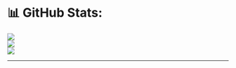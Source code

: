 # 📊 GitHub Stats:
![](https://github-readme-stats.vercel.app/api?username=emirrortakaya&theme=dark&hide_border=false&include_all_commits=false&count_private=false)<br/>
![](https://github-readme-streak-stats.herokuapp.com/?user=emirrortakaya&theme=dark&hide_border=false)<br/>
![](https://github-readme-stats.vercel.app/api/top-langs/?username=emirrortakaya&theme=dark&hide_border=false&include_all_commits=false&count_private=false&layout=compact)

---
